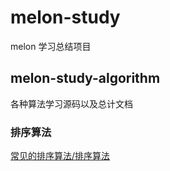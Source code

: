 # melon-study
melon 学习总结项目

## melon-study-algorithm
各种算法学习源码以及总计文档

### 排序算法
[常见的排序算法/排序算法](/docs/sort-algorithm.md#sort-algorithm)
